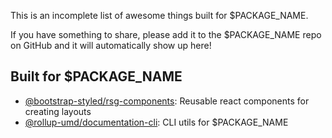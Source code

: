 This is an incomplete list of awesome things built for $PACKAGE_NAME. 

If you have something to share, please add it to the $PACKAGE_NAME repo on GitHub and it will automatically show up here!

## Built for $PACKAGE_NAME

- [@bootstrap-styled/rsg-components](https://bootstrap-styled.github.io/rsg-components/): Reusable react components for creating layouts
- [@rollup-umd/documentation-cli](https://rollup-umd.github.io/documentation-cli/): CLI utils for $PACKAGE_NAME
